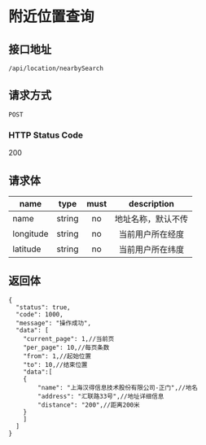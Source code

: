 # 附近位置查询

## 接口地址

`/api/location/nearbySearch`

## 请求方式

`POST`

### HTTP Status Code

200

## 请求体

| name     | type     | must     | description |
|----------|:--------:|:--------:|:--------:|
| name   | string   | no     | 地址名称，默认不传 |
| longitude   | string   | no     | 当前用户所在经度 |
| latitude   | string   | no     | 当前用户所在纬度 |



## 返回体

```json5
{
  "status": true,
  "code": 1000,
  "message": "操作成功",
  "data": [
    "current_page": 1,//当前页
    "per_page": 10,//每页条数
    "from": 1,//起始位置
    "to": 10,//结束位置
    "data":[
    {
        "name": "上海汉得信息技术股份有限公司-正门",//地名
        "address": "汇联路33号",//地址详细信息
        "distance": "200",//距离200米
    }
    ]
  ]
}
``` 
